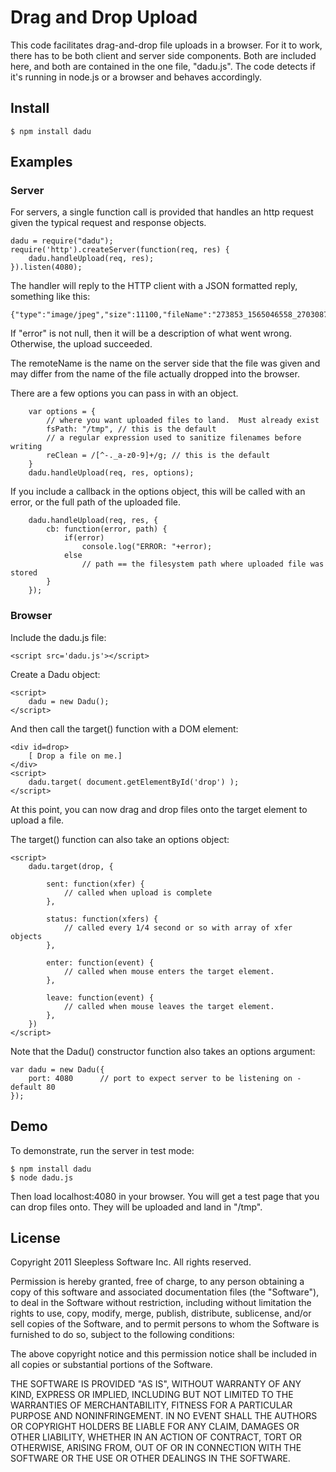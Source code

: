 
# Drag and Drop Upload

This code facilitates drag-and-drop file uploads in a browser.
For it to work, there has to be both client and server side components.
Both are included here, and both are contained in the one file, "dadu.js".
The code detects if it's running in node.js or a browser and behaves accordingly.

## Install

	$ npm install dadu

## Examples

### Server

For servers, a single function call is provided that handles an http request
given the typical request and response objects.

	dadu = require("dadu");
	require('http').createServer(function(req, res) {
		dadu.handleUpload(req, res);
	}).listen(4080);

The handler will reply to the HTTP client with a JSON formatted reply,
something like this:

	{"type":"image/jpeg","size":11100,"fileName":"273853_1565046558_2703087_n.jpg","error":null,"remoteName":"273853_1565046558_2703087_n.jpg","remoteSize":11100}

If "error" is not null, then it will be a description of what went wrong.
Otherwise, the upload succeeded.

The remoteName is the name on the server side that the file was given and may differ
from the name of the file actually dropped into the browser.

There are a few options you can pass in with an object.

		var options = {
			// where you want uploaded files to land.  Must already exist
			fsPath: "/tmp",	// this is the default
			// a regular expression used to sanitize filenames before writing
			reClean = /[^-._a-z0-9]+/g;	// this is the default
		}
		dadu.handleUpload(req, res, options);

If you include a callback in the options object,
this will be called with an error,
or the full path of the uploaded file.

		dadu.handleUpload(req, res, {
			cb: function(error, path) {
				if(error)
					console.log("ERROR: "+error);
				else
					// path == the filesystem path where uploaded file was stored
			}
		});


### Browser

Include the dadu.js file:

	<script src='dadu.js'></script>

Create a Dadu object:

	<script>
		dadu = new Dadu();
	</script>

And then call the target() function with a DOM element:

	<div id=drop>
		[ Drop a file on me.]
	</div>
	<script>
		dadu.target( document.getElementById('drop') );
	</script>

At this point, you can now drag and drop files onto the target element
to upload a file.

The target() function can also take an options object:

	<script>
		dadu.target(drop, {

			sent: function(xfer) {
				// called when upload is complete 
			},

			status: function(xfers) {
				// called every 1/4 second or so with array of xfer objects
			},

			enter: function(event) {
				// called when mouse enters the target element.  
			},

			leave: function(event) {
				// called when mouse leaves the target element.  
			},
		})
	</script>


Note that the Dadu() constructor function also takes an options argument:

	var dadu = new Dadu({
		port: 4080		// port to expect server to be listening on - default 80
	});



## Demo

To demonstrate, run the server in test mode:

	$ npm install dadu
	$ node dadu.js

Then load localhost:4080 in your browser.
You will get a test page that you can drop files onto.
They will be uploaded and land in "/tmp".


## License

Copyright 2011 Sleepless Software Inc. All rights reserved.

Permission is hereby granted, free of charge, to any person obtaining a copy
of this software and associated documentation files (the "Software"), to
deal in the Software without restriction, including without limitation the
rights to use, copy, modify, merge, publish, distribute, sublicense, and/or
sell copies of the Software, and to permit persons to whom the Software is
furnished to do so, subject to the following conditions:

The above copyright notice and this permission notice shall be included in
all copies or substantial portions of the Software.

THE SOFTWARE IS PROVIDED "AS IS", WITHOUT WARRANTY OF ANY KIND, EXPRESS OR
IMPLIED, INCLUDING BUT NOT LIMITED TO THE WARRANTIES OF MERCHANTABILITY,
FITNESS FOR A PARTICULAR PURPOSE AND NONINFRINGEMENT. IN NO EVENT SHALL THE
AUTHORS OR COPYRIGHT HOLDERS BE LIABLE FOR ANY CLAIM, DAMAGES OR OTHER
LIABILITY, WHETHER IN AN ACTION OF CONTRACT, TORT OR OTHERWISE, ARISING
FROM, OUT OF OR IN CONNECTION WITH THE SOFTWARE OR THE USE OR OTHER DEALINGS
IN THE SOFTWARE. 


